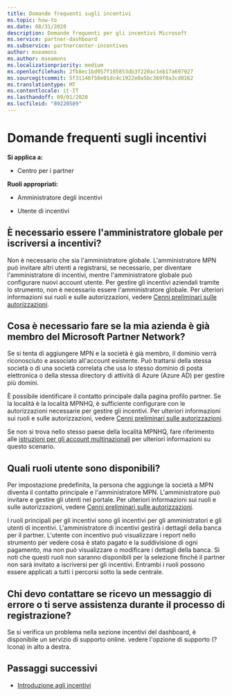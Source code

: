 ```yaml
---
title: Domande frequenti sugli incentivi
ms.topic: how-to
ms.date: 08/31/2020
description: Domande frequenti per gli incentivi Microsoft
ms.service: partner-dashboard
ms.subservice: partnercenter-incentives
author: mseamons
ms.author: mseamons
ms.localizationpriority: medium
ms.openlocfilehash: 2fb8ec1bd957f185853db3f220ac1eb17a697927
ms.sourcegitcommit: 5f31146f50e01dc4c1922e0a5bc369f0a3cd8162
ms.translationtype: MT
ms.contentlocale: it-IT
ms.lasthandoff: 09/01/2020
ms.locfileid: "89220589"
---
```

# <a name="frequently-asked-questions-on-incentives"></a>Domande frequenti sugli incentivi

**Si applica a:**

- Centro per i partner

**Ruoli appropriati:**

- Amministratore degli incentivi

- Utente di incentivi

## <a name="do-i-need-to-be-the-global-admin-to-enroll-in-incentives"></a>È necessario essere l'amministratore globale per iscriversi a incentivi?

Non è necessario che sia l'amministratore globale. L'amministratore MPN può invitare altri utenti a registrarsi, se necessario, per diventare l'amministratore di incentivi, mentre l'amministratore globale può configurare nuovi account utente. Per gestire gli incentivi aziendali tramite lo strumento, non è necessario essere l'amministratore globale. Per ulteriori informazioni sui ruoli e sulle autorizzazioni, vedere [Cenni preliminari sulle autorizzazioni](permissions-overview.md).

## <a name="what-do-i-need-to-do-if-i-find-my-company-is-already-a-member-of-the-microsoft-partner-network"></a>Cosa è necessario fare se la mia azienda è già membro del Microsoft Partner Network?

Se si tenta di aggiungere MPN e la società è già membro, il dominio verrà riconosciuto e associato all'account esistente. Può trattarsi della stessa società o di una società correlata che usa lo stesso dominio di posta elettronica o della stessa directory di attività di Azure (Azure AD) per gestire più domini.

È possibile identificare il contatto principale dalla pagina profilo partner. Se la località è la località MPNHQ, è sufficiente configurare con le autorizzazioni necessarie per gestire gli incentivi. Per ulteriori informazioni sui ruoli e sulle autorizzazioni, vedere [Cenni preliminari sulle autorizzazioni](permissions-overview.md).

Se non si trova nello stesso paese della località MPNHQ, fare riferimento alle [istruzioni per gli account multinazionali](https://support.microsoft.com/help/4515619/special-considerations-for-multi-national-partners-joining-the-microso) per ulteriori informazioni su questo scenario.

## <a name="what-user-roles-are-available"></a>Quali ruoli utente sono disponibili?

Per impostazione predefinita, la persona che aggiunge la società a MPN diventa il contatto principale e l'amministratore MPN. L'amministratore può invitare e gestire gli utenti nel portale. Per ulteriori informazioni sui ruoli e sulle autorizzazioni, vedere [Cenni preliminari sulle autorizzazioni](permissions-overview.md).

I ruoli principali per gli incentivi sono gli incentivi per gli amministratori e gli utenti di incentivi. L'amministratore di incentivi gestirà i dettagli della banca per il partner. L'utente con incentivo può visualizzare i report nello strumento per vedere cosa è stato pagato e la suddivisione di ogni pagamento, ma non può visualizzare o modificare i dettagli della banca. Si noti che questi ruoli non saranno disponibili per la selezione finché il partner non sarà invitato a iscriversi per gli incentivi. Entrambi i ruoli possono essere applicati a tutti i percorsi sotto la sede centrale.

## <a name="who-should-i-contact-if-i-get-an-error-message-or-need-help-during-the-enrollment-process"></a>Chi devo contattare se ricevo un messaggio di errore o ti serve assistenza durante il processo di registrazione?

Se si verifica un problema nella sezione incentivi del dashboard, è disponibile un servizio di supporto online. vedere l'opzione di supporto (? Icona) in alto a destra.

## <a name="next-steps"></a>Passaggi successivi

- [Introduzione agli incentivi](incentives-get-started-intro.md)
